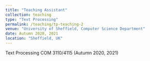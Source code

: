 ```yaml
---
title: "Teaching Assistant"
collection: teaching
type: "Text Processing"
permalink: /teaching/tp-teaching-2
venue: "University of Sheffield, Computer Science Department"
date: Autumn 2020, 2021
location: "Sheffield, UK"
---
```


Text Processing COM 3110/4115 (Autumn 2020, 2021)
